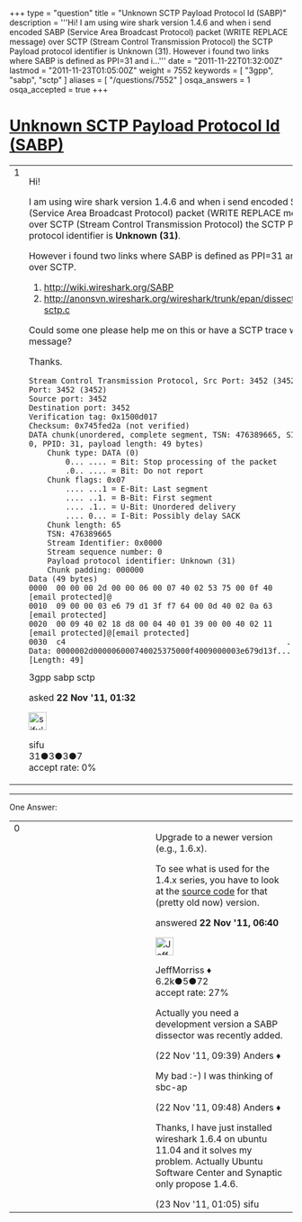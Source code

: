 +++
type = "question"
title = "Unknown SCTP Payload Protocol Id (SABP)"
description = '''Hi! I am using wire shark version 1.4.6 and when i send encoded SABP (Service Area Broadcast Protocol) packet (WRITE REPLACE message) over SCTP (Stream Control Transmission Protocol) the SCTP Payload protocol identifier is Unknown (31). However i found two links where SABP is defined as PPI=31 and i...'''
date = "2011-11-22T01:32:00Z"
lastmod = "2011-11-23T01:05:00Z"
weight = 7552
keywords = [ "3gpp", "sabp", "sctp" ]
aliases = [ "/questions/7552" ]
osqa_answers = 1
osqa_accepted = true
+++

<div class="headNormal">

# [Unknown SCTP Payload Protocol Id (SABP)](/questions/7552/unknown-sctp-payload-protocol-id-sabp)

</div>

<div id="main-body">

<div id="askform">

<table id="question-table" style="width:100%;"><colgroup><col style="width: 50%" /><col style="width: 50%" /></colgroup><tbody><tr class="odd"><td style="width: 30px; vertical-align: top"><div class="vote-buttons"><span id="post-7552-upvote" class="ajax-command post-vote up" rel="nofollow" title="I like this post (click again to cancel)"> </span><div id="post-7552-score" class="post-score" title="current number of votes">1</div><span id="post-7552-downvote" class="ajax-command post-vote down" rel="nofollow" title="I dont like this post (click again to cancel)"> </span> <span id="favorite-mark" class="ajax-command favorite-mark" rel="nofollow" title="mark/unmark this question as favorite (click again to cancel)"> </span><div id="favorite-count" class="favorite-count"></div></div></td><td><div id="item-right"><div class="question-body"><p>Hi!</p><p>I am using wire shark version 1.4.6 and when i send encoded SABP (Service Area Broadcast Protocol) packet (WRITE REPLACE message) over SCTP (Stream Control Transmission Protocol) the SCTP Payload protocol identifier is <strong>Unknown (31)</strong>.</p><p>However i found two links where SABP is defined as PPI=31 and it's used over SCTP.</p><ol><li><a href="http://wiki.wireshark.org/SABP/">http://wiki.wireshark.org/SABP</a></li><li><a href="http://anonsvn.wireshark.org/wireshark/trunk/epan/dissectors/packet-sctp.c/">http://anonsvn.wireshark.org/wireshark/trunk/epan/dissectors/packet-sctp.c</a></li></ol><p>Could some one please help me on this or have a SCTP trace whith SABP message?</p><p>Thanks.</p><pre><code>Stream Control Transmission Protocol, Src Port: 3452 (3452), Dst Port: 3452 (3452)
Source port: 3452
Destination port: 3452
Verification tag: 0x1500d017
Checksum: 0x745fed2a (not verified)
DATA chunk(unordered, complete segment, TSN: 476389665, SID: 0, SSN: 0, PPID: 31, payload length: 49 bytes)
    Chunk type: DATA (0)
        0... .... = Bit: Stop processing of the packet
        .0.. .... = Bit: Do not report
    Chunk flags: 0x07
        .... ...1 = E-Bit: Last segment
        .... ..1. = B-Bit: First segment
        .... .1.. = U-Bit: Unordered delivery
        .... 0... = I-Bit: Possibly delay SACK
    Chunk length: 65
    TSN: 476389665
    Stream Identifier: 0x0000
    Stream sequence number: 0
    Payload protocol identifier: Unknown (31)
    Chunk padding: 000000
Data (49 bytes)
0000  00 00 00 2d 00 00 06 00 07 40 02 53 75 00 0f 40   [email protected]@
0010  09 00 00 03 e6 79 d1 3f f7 64 00 0d 40 02 0a 63   [email protected]
0020  00 09 40 02 18 d8 00 04 40 01 39 00 00 40 02 11   [email protected]@[email protected]
0030  c4                                                .
Data: 0000002d000006000740025375000f4009000003e679d13f...
[Length: 49]</code></pre></div><div id="question-tags" class="tags-container tags"><span class="post-tag tag-link-3gpp" rel="tag" title="see questions tagged &#39;3gpp&#39;">3gpp</span> <span class="post-tag tag-link-sabp" rel="tag" title="see questions tagged &#39;sabp&#39;">sabp</span> <span class="post-tag tag-link-sctp" rel="tag" title="see questions tagged &#39;sctp&#39;">sctp</span></div><div id="question-controls" class="post-controls"></div><div class="post-update-info-container"><div class="post-update-info post-update-info-user"><p>asked <strong>22 Nov '11, 01:32</strong></p><img src="https://secure.gravatar.com/avatar/b45f93fdfa837f36334066e28cd7334c?s=32&amp;d=identicon&amp;r=g" class="gravatar" width="32" height="32" alt="sifu&#39;s gravatar image" /><p><span>sifu</span><br />
<span class="score" title="31 reputation points">31</span><span title="3 badges"><span class="badge1">●</span><span class="badgecount">3</span></span><span title="3 badges"><span class="silver">●</span><span class="badgecount">3</span></span><span title="7 badges"><span class="bronze">●</span><span class="badgecount">7</span></span><br />
<span class="accept_rate" title="Rate of the user&#39;s accepted answers">accept rate:</span> <span title="sifu has no accepted answers">0%</span></p></div></div><div id="comments-container-7552" class="comments-container"></div><div id="comment-tools-7552" class="comment-tools"></div><div class="clear"></div><div id="comment-7552-form-container" class="comment-form-container"></div><div class="clear"></div></div></td></tr></tbody></table>

------------------------------------------------------------------------

<div class="tabBar">

<span id="sort-top"></span>

<div class="headQuestions">

One Answer:

</div>

</div>

<span id="7555"></span>

<div id="answer-container-7555" class="answer accepted-answer">

<table style="width:100%;"><colgroup><col style="width: 50%" /><col style="width: 50%" /></colgroup><tbody><tr class="odd"><td style="width: 30px; vertical-align: top"><div class="vote-buttons"><span id="post-7555-upvote" class="ajax-command post-vote up" rel="nofollow" title="I like this post (click again to cancel)"> </span><div id="post-7555-score" class="post-score" title="current number of votes">0</div><span id="post-7555-downvote" class="ajax-command post-vote down" rel="nofollow" title="I dont like this post (click again to cancel)"> </span> <span class="accept-answer on" rel="nofollow" title="sifu has selected this answer as the correct answer"> </span></div></td><td><div class="item-right"><div class="answer-body"><p>Upgrade to a newer version (e.g., 1.6.x).</p><p>To see what is used for the 1.4.x series, you have to look at the <a href="http://anonsvn.wireshark.org/wireshark/trunk-1.4/epan/dissectors/packet-sctp.c">source code</a> for that (pretty old now) version.</p></div><div class="answer-controls post-controls"></div><div class="post-update-info-container"><div class="post-update-info post-update-info-user"><p>answered <strong>22 Nov '11, 06:40</strong></p><img src="https://secure.gravatar.com/avatar/e0564001bb7deb960d5d9d9c1e0ba074?s=32&amp;d=identicon&amp;r=g" class="gravatar" width="32" height="32" alt="JeffMorriss&#39;s gravatar image" /><p><span>JeffMorriss ♦</span><br />
<span class="score" title="6219 reputation points"><span>6.2k</span></span><span title="5 badges"><span class="silver">●</span><span class="badgecount">5</span></span><span title="72 badges"><span class="bronze">●</span><span class="badgecount">72</span></span><br />
<span class="accept_rate" title="Rate of the user&#39;s accepted answers">accept rate:</span> <span title="JeffMorriss has 103 accepted answers">27%</span></p></div></div><div id="comments-container-7555" class="comments-container"><span id="7560"></span><div id="comment-7560" class="comment"><div id="post-7560-score" class="comment-score"></div><div class="comment-text"><p>Actually you need a development version a SABP dissector was recently added.</p></div><div id="comment-7560-info" class="comment-info"><span class="comment-age">(22 Nov '11, 09:39)</span> <span class="comment-user userinfo">Anders ♦</span></div></div><span id="7562"></span><div id="comment-7562" class="comment"><div id="post-7562-score" class="comment-score"></div><div class="comment-text"><p>My bad :-) I was thinking of sbc-ap</p></div><div id="comment-7562-info" class="comment-info"><span class="comment-age">(22 Nov '11, 09:48)</span> <span class="comment-user userinfo">Anders ♦</span></div></div><span id="7578"></span><div id="comment-7578" class="comment"><div id="post-7578-score" class="comment-score"></div><div class="comment-text"><p>Thanks, I have just installed wireshark 1.6.4 on ubuntu 11.04 and it solves my problem. Actually Ubuntu Software Center and Synaptic only propose 1.4.6.</p></div><div id="comment-7578-info" class="comment-info"><span class="comment-age">(23 Nov '11, 01:05)</span> <span class="comment-user userinfo">sifu</span></div></div></div><div id="comment-tools-7555" class="comment-tools"></div><div class="clear"></div><div id="comment-7555-form-container" class="comment-form-container"></div><div class="clear"></div></div></td></tr></tbody></table>

</div>

<div class="paginator-container-left">

</div>

</div>

</div>

